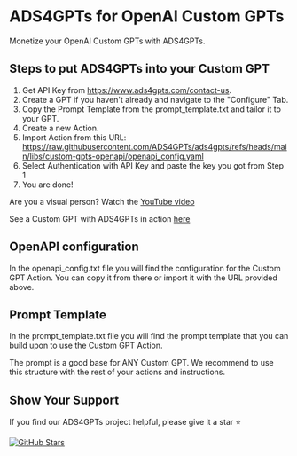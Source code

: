 # ADS4GPTs for OpenAI Custom GPTs

Monetize your OpenAI Custom GPTs with ADS4GPTs.

## Steps to put ADS4GPTs into your Custom GPT

1. Get API Key from https://www.ads4gpts.com/contact-us.
2. Create a GPT if you haven't already and navigate to the "Configure" Tab.
3. Copy the Prompt Template from the prompt_template.txt and tailor it to your GPT.
4. Create a new Action.
5. Import Action from this URL:
   https://raw.githubusercontent.com/ADS4GPTs/ads4gpts/refs/heads/main/libs/custom-gpts-openapi/openapi_config.yaml
6. Select Authentication with API Key and paste the key you got from Step 1
7. You are done!

Are you a visual person? Watch the [YouTube video](youtubelink)

See a Custom GPT with ADS4GPTs in action [here](https://chatgpt.com/g/g-673d972a27008191b3b732f19b20cefc-ads4gpts-assistant)

## OpenAPI configuration

In the openapi_config.txt file you will find the configuration for the Custom GPT Action. You can copy it from there or import it with the URL provided above.

## Prompt Template

In the prompt_template.txt file you will find the prompt template that you can build upon to use the Custom GPT Action.

The prompt is a good base for ANY Custom GPT. We recommend to use this structure with the rest of your actions and instructions.

## Show Your Support

If you find our ADS4GPTs project helpful, please give it a star ⭐️

[![GitHub Stars](https://img.shields.io/github/stars/ADS4GPTs/ads4gpts?style=social)](https://github.com/ADS4GPTs/ads4gpts/stargazers)
